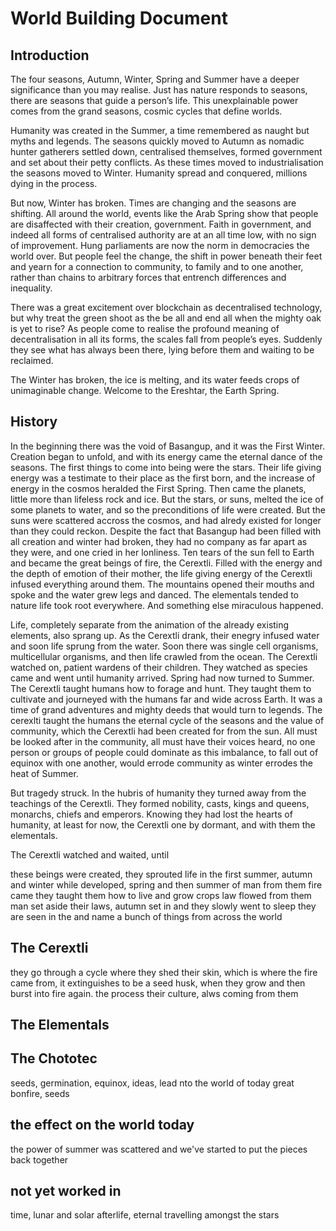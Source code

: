 # World Building Document

## Introduction
The four seasons, Autumn, Winter, Spring and Summer have a deeper significance than you may realise. Just has nature responds to seasons, there are seasons that guide a person’s life. This unexplainable power comes from the grand seasons, cosmic cycles that define worlds.

Humanity was created in the Summer, a time remembered as naught but myths and legends. The seasons quickly moved to Autumn as nomadic hunter gatherers settled down, centralised themselves, formed government and set about their petty conflicts. As these times moved to industrialisation the seasons moved to Winter. Humanity spread and conquered, millions dying in the process.  

But now, Winter has broken. Times are changing and the seasons are shifting. All around the world, events like the Arab Spring show that people are disaffected with their creation, government. Faith in government, and indeed all forms of centralised authority are at an all time low, with no sign of improvement. Hung parliaments are now the norm in democracies the world over. But people feel the change, the shift in power beneath their feet and yearn for a connection to community, to family and to one another, rather than chains to arbitrary forces that entrench differences and inequality.

There was a great excitement over blockchain as decentralised technology, but why treat the green shoot as the be all and end all when the mighty oak is yet to rise? As people come to realise the profound meaning of decentralisation in all its forms, the scales fall from people’s eyes. Suddenly they see what has always been there, lying before them and waiting to be reclaimed.

The Winter has broken, the ice is melting, and its water feeds crops of unimaginable change. Welcome to the Ereshtar, the Earth Spring.

## History
In the beginning there was the void of Basangup, and it was the First Winter. Creation began to unfold, and with its energy came the eternal dance of the seasons. The first things to come into being were the stars. Their life giving energy was a testimate to their place as the first born, and the increase of energy in the cosmos heralded the First Spring. Then came the planets, little more than lifeless rock and ice. But the stars, or suns, melted the ice of some planets to water, and so the preconditions of life were created. But the suns were scattered accross the cosmos, and had alredy existed for longer than they could reckon. Despite the fact that Basangup had been filled with all creation and winter had broken, they had no company as far apart as they were, and one cried in her lonliness. Ten tears of the sun fell to Earth and became the great beings of fire, the Cerextli. Filled with the energy and the depth of emotion of their mother, the life giving energy of the Cerextli infused everything around them. The mountains opened their mouths and spoke and the water grew legs and danced. The elementals tended to nature life took root everywhere. And something else miraculous happened.

Life, completely separate from the animation of the already existing elements, also sprang up. As the Cerextli drank, their enegry infused water and soon life sprung from the water. Soon there was single cell organisms, multicellular organisms, and then life crawled from the ocean. The Cerextli watched on, patient wardens of their children. They watched as species came and went until humanity arrived. Spring had now turned to Summer. The Cerextli taught humans how to forage and hunt. They taught them to cultivate and journeyed with the humans far and wide across Earth. It was a time of grand adventures and mighty deeds that would turn to legends. The cerexlti taught the humans the eternal cycle of the seasons and the value of community, which the Cerextli had been created for from the sun. All must be looked after in the community, all must have their voices heard, no one person or groups of people could dominate as this imbalance, to fall out of equinox with one another, would errode community as winter errodes the heat of Summer.

But tragedy struck. In the hubris of humanity they turned away from the teachings of the Cerextli. They formed nobility, casts, kings and queens, monarchs, chiefs and emperors. Knowing they had lost the hearts of humanity, at least for now, the Cerextli one by dormant, and with them the elementals. 

The Cerextli watched and waited, until

these beings were created, they sprouted life in the first summer, autumn and winter while developed, spring and then summer of man
from them fire came
they taught them how to live and grow crops
law flowed from them
man set aside their laws, autumn set in and they slowly went to sleep
they are seen in the and name a bunch of things from across the world

## The Cerextli
they go through a cycle where they shed their skin, which is where the fire came from, it extinguishes to be a seed husk, when they grow and then burst into fire again.
the process their culture, alws coming from them

##  The Elementals

## The Chototec
seeds, germination, equinox, ideas, lead nto the world of today
great bonfire, seeds

## the effect on the world today
the power of summer was scattered and we've started to put the pieces back together
## not yet worked in 
time, lunar and solar
afterlife, eternal travelling amongst the stars
